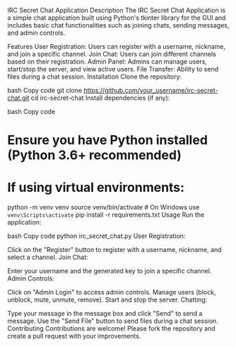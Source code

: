 IRC Secret Chat Application
Description
The IRC Secret Chat Application is a simple chat application built using Python's tkinter library for the GUI and includes basic chat functionalities such as joining chats, sending messages, and admin controls.

Features
User Registration: Users can register with a username, nickname, and join a specific channel.
Join Chat: Users can join different channels based on their registration.
Admin Panel: Admins can manage users, start/stop the server, and view active users.
File Transfer: Ability to send files during a chat session.
Installation
Clone the repository:

bash
Copy code
git clone https://github.com/your_username/irc-secret-chat.git
cd irc-secret-chat
Install dependencies (if any):

bash
Copy code
# Ensure you have Python installed (Python 3.6+ recommended)
# If using virtual environments:
python -m venv venv
source venv/bin/activate  # On Windows use `venv\Scripts\activate`
pip install -r requirements.txt
Usage
Run the application:

bash
Copy code
python irc_secret_chat.py
User Registration:

Click on the "Register" button to register with a username, nickname, and select a channel.
Join Chat:

Enter your username and the generated key to join a specific channel.
Admin Controls:

Click on "Admin Login" to access admin controls.
Manage users (block, unblock, mute, unmute, remove).
Start and stop the server.
Chatting:

Type your message in the message box and click "Send" to send a message.
Use the "Send File" button to send files during a chat session.
Contributing
Contributions are welcome! Please fork the repository and create a pull request with your improvements.
